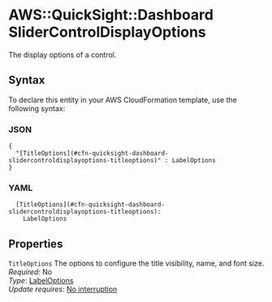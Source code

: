 # AWS::QuickSight::Dashboard SliderControlDisplayOptions<a name="aws-properties-quicksight-dashboard-slidercontroldisplayoptions"></a>

The display options of a control\.

## Syntax<a name="aws-properties-quicksight-dashboard-slidercontroldisplayoptions-syntax"></a>

To declare this entity in your AWS CloudFormation template, use the following syntax:

### JSON<a name="aws-properties-quicksight-dashboard-slidercontroldisplayoptions-syntax.json"></a>

```
{
  "[TitleOptions](#cfn-quicksight-dashboard-slidercontroldisplayoptions-titleoptions)" : LabelOptions
}
```

### YAML<a name="aws-properties-quicksight-dashboard-slidercontroldisplayoptions-syntax.yaml"></a>

```
  [TitleOptions](#cfn-quicksight-dashboard-slidercontroldisplayoptions-titleoptions):
    LabelOptions
```

## Properties<a name="aws-properties-quicksight-dashboard-slidercontroldisplayoptions-properties"></a>

`TitleOptions` <a name="cfn-quicksight-dashboard-slidercontroldisplayoptions-titleoptions"></a>
The options to configure the title visibility, name, and font size\.  
_Required_: No  
_Type_: [LabelOptions](aws-properties-quicksight-dashboard-labeloptions.md)  
_Update requires_: [No interruption](https://docs.aws.amazon.com/AWSCloudFormation/latest/UserGuide/using-cfn-updating-stacks-update-behaviors.html#update-no-interrupt)
